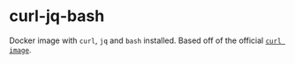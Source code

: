 # curl-jq-bash

Docker image with `curl`, `jq` and `bash` installed. Based off of the official
[`curl image`](https://hub.docker.com/r/curlimages/curl).
